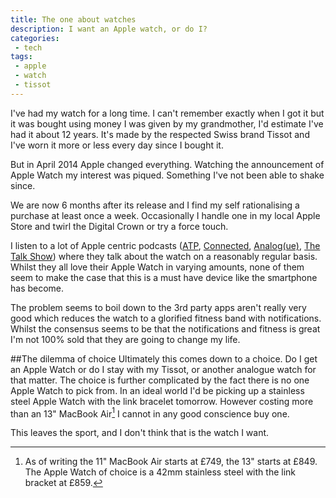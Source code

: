 ```yaml
---
title: The one about watches
description: I want an Apple watch, or do I?
categories:
 - tech
tags:
 - apple
 - watch
 - tissot
---
```

I've had my watch for a long time.  I can't remember exactly when I got it but it was bought using money I was given by my grandmother,  I'd estimate I've had it about 12 years. It's made by the respected Swiss brand Tissot and I've worn it more or less every day since I bought it.

But in April 2014 Apple changed everything. Watching the announcement of Apple Watch my interest was piqued. Something I've not been able to shake since.

We are now 6 months after its release and I find my self rationalising a purchase at least once a week.  Occasionally I handle one in my local Apple Store and twirl the Digital Crown or try a force touch.

I listen to a lot of Apple centric podcasts ([ATP](http://atp.fm), [Connected](http://www.relay.fm/connected), [Analog(ue)](http://www.relay.fm/analogue), [The Talk Show](http://daringfireball.net/thetalkshow/)) where they talk about the watch on a reasonably regular basis. Whilst they all love their Apple Watch in varying amounts, none of them seem to make the case that this is a must have device like the smartphone has become.

The problem seems to boil down to the 3rd party apps aren't really very good which reduces the watch to a glorified fitness band with notifications. Whilst the consensus seems to be that the notifications and fitness is great I'm not 100% sold that they are going to change my life.

##The dilemma of choice
Ultimately this comes down to a choice. Do I get an Apple Watch or do I stay with my Tissot, or another analogue watch for that matter. The choice is further complicated by the fact there is no one Apple Watch to pick from.  In an ideal world I'd be picking up a stainless steel Apple Watch with the link bracelet tomorrow. However costing more than an 13" MacBook Air[^watch1] I cannot in any good conscience buy one.

This leaves the sport, and I don't think that is the watch I want.

[^watch1]: As of writing the 11" MacBook Air starts at £749, the 13" starts at £849. The Apple Watch of choice is a 42mm stainless steel with the link bracket at £859.
